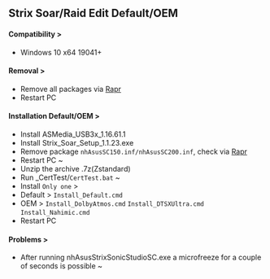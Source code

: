 ## Strix Soar/Raid Edit Default/OEM
#### Compatibility >
- Windows 10 x64 19041+
#### Removal >
- Remove all packages via [Rapr][DriverStoreExplorer]
- Restart PC
#### Installation Default/OEM >
- Install ASMedia_USB3x_1.16.61.1
- Install Strix_Soar_Setup_1.1.23.exe
- Remove package `nhAsusSC150.inf/nhAsusSC200.inf`, check via [Rapr][DriverStoreExplorer]
- Restart PC ~
- Unzip the archive .7z(Zstandard)
- Run _CertTest/`CertTest.bat` ~
- Install `Only one` >
- Default >
`Install_Default.cmd`
- OEM >
`Install_DolbyAtmos.cmd`
`Install_DTSXUltra.cmd`
`Install_Nahimic.cmd`
- Restart PC
#### Problems >
- After running nhAsusStrixSonicStudioSC.exe a microfreeze for a couple of seconds is possible ~

[DriverStoreExplorer]: https://github.com/lostindark/DriverStoreExplorer
